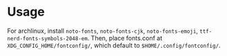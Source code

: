 # Usage
For archlinux, install `noto-fonts`, `noto-fonts-cjk`, `noto-fonts-emoji`, `ttf-nerd-fonts-symbols-2048-em`.
Then, place fonts.conf at `XDG_CONFIG_HOME/fontconfig/`, which default to `$HOME/.config/fontconfig/`.
